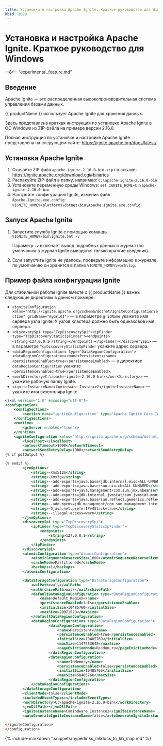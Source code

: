 ```yaml
---
title: Установка и настройка Apache Ignite. Краткое руководство для Windows
kbId: 2099
---
```


# Установка и настройка Apache Ignite. Краткое руководство для Windows

--8<-- "experimental_feature.md"

## Введение

Apache Ignite — это распределенная высокопроизводительная система управления базами данных.

{{ productName }} использует Apache Ignite для хранения данных.

Здесь представлена краткая инструкция по установке Apache Ignite в ОС Windows из ZIP-файла на примере версии 2.16.0.

Полная инструкция по установке и настройке Apache Ignite представлена на следующем сайте: <https://ignite.apache.org/docs/latest/>

## Установка Apache Ignite

1. Скачайте ZIP файл `apache-ignite-2.16.0-bin.zip` по ссылке: <https://ignite.apache.org/download.cgi#binaries>
2. Распакуйте ZIP-файл в папку, например: `C:\apache-ignite-2.16.0-bin`
3. Установите переменную среды Windows: `set IGNITE_HOME=C:\apache-ignite-2.16.0-bin`
4. Настройте конфигурацию Ignite, изменив файл `Apache.Ignite.exe.config`: `%IGNITE_HOME%\platforms\dotnet\bin\Apache.Ignite.exe.config`

## Запуск Apache Ignite

1. Запустите службу Ignite с помощью команды: `%IGNITE_HOME%\bin\ignite.bat -v`

    Параметр `-v` включает вывод подробных данных в журнал (по умолчанию в журнал Ignite выводятся только краткие сведения).

2. Если запустить Ignite не удалось, проверьте информацию в журнале, по умолчанию он хранится в папке `%IGNITE_HOME%\work\log`.

## Пример файла конфигурации Ignite

Для стабильной работы Ignite вместе с {{ productName }} важны следующие директивы в данном примере:

- `<igniteConfiguration xmlns="http://ignite.apache.org/schema/dotnet/IgniteConfigurationSection" gridName="myGrid1">` — в параметре `gridName` укажите имя сервера узла Ignite. У узлов кластера должно быть одинаковое имя сервера.
- `<discoverySpi type="TcpDiscoverySpi"><ipFinder type="TcpDiscoveryStaticIpFinder"><endpoints> <string>127.0.0.1</string></endpoints></ipFinder></discoverySpi>` — в параметре `TcpDiscoveryStaticIpFinder` укажите адрес сервера.
- `<dataRegionConfigurations type="DataRegionConfiguration"> <dataRegionConfiguration><name>Persistent</name><persistenceEnabled>true</persistenceEnabled>` — в директиве `dataRegionConfiguration` укажите `<persistenceEnabled>true</persistenceEnabled>`.
- `<workDirectory>C:\apache-ignite-2.16.0-bin\</workDirectory>>` — укажите рабочую папку Ignite.
- `<igniteInstanceName>Comindware_Instance2</igniteInstanceName>` — укажите имя экземпляра Ignite.

``` xml
<?xml version="1.0" encoding="utf-8"?>
<configuration>
    <configSections>
        <section name="igniteConfiguration" type="Apache.Ignite.Core.IgniteConfigurationSection, Apache.Ignite.Core" />
    </configSections>
    <runtime>
        <gcServer enabled="true"/>
    </runtime>
    <igniteConfiguration xmlns="http://ignite.apache.org/schema/dotnet/IgniteConfigurationSection" gridName="myGrid1">
        <localhost></localhost>
        <networkTimeout>1000</networkTimeout>
        <networkSendRetryDelay>1000</networkSendRetryDelay>
{% if pdfOutput %}
```

``` xml
{% endif %}
        <jvmOptions>
            <string>-Xms512m</string>
            <string>-Xmx3g</string>
            <string>--add-exports=java.base/jdk.internal.misc=ALL-UNNAMED</string>
            <string>--add-exports=java.base/sun.nio.ch=ALL-UNNAMED</string>
            <string>--add-exports=java.management/com.sun.jmx.mbeanserver=ALL-UNNAMED</string>
            <string>--add-exports=jdk.internal.jvmstat/sun.jvmstat.monitor=ALL-UNNAMED</string>
            <string>--add-exports=java.base/sun.reflect.generics.reflectiveObjects=ALL-UNNAMED</string>
            <string>--add-opens=jdk.management/com.sun.management.internal=ALL-UNNAMED</string>
            <string>-Djava.net.preferIPv4Stack=true</string>
            <string>--illegal-access=warn</string>
        </jvmOptions>
        <discoverySpi type="TcpDiscoverySpi">
            <ipFinder type="TcpDiscoveryStaticIpFinder">
                <endpoints>
                    <string>127.0.0.1</string>
                </endpoints>
            </ipFinder>
        </discoverySpi>
        <atomicConfiguration type="AtomicConfiguration">
            <atomicSequenceReserveSize>1000</atomicSequenceReserveSize>
            <cacheMode>Partitioned</cacheMode>
            <backups>1</backups>
        </atomicConfiguration>

        <dataStorageConfiguration type="DataStorageConfiguration">
            <walPath>wal\</walPath>
            <walArchivePath>wal\</walArchivePath>
            <defaultDataRegionConfiguration type="DataRegionConfiguration">
                <name>Default_Region</name>
                <persistenceEnabled>false</persistenceEnabled>
                <initialSize>10485760</initialSize>
                <maxSize>20971520</maxSize>
            </defaultDataRegionConfiguration>
            <dataRegionConfigurations type="DataRegionConfiguration">
                    <dataRegionConfiguration>
                        <name>Persistent</name>
                        <persistenceEnabled>true</persistenceEnabled>
                        <initialSize>10485760</initialSize>
                        <maxSize>1147483648</maxSize>
                        <pageEvictionMode>RandomLru</pageEvictionMode>
                    </dataRegionConfiguration>
                    <dataRegionConfiguration>
                        <name>InMemory</name>
                        <persistenceEnabled>false</persistenceEnabled>
                        <initialSize>10485760</initialSize>
                        <maxSize>50485760</maxSize>
                    </dataRegionConfiguration>
            </dataRegionConfigurations>
        </dataStorageConfiguration>
        <clientMode>false</clientMode>
        <includedEventTypes></includedEventTypes>
        <workDirectory>C:\apache-ignite-2.16.0-bin\</workDirectory>
        <jvmDllPath></jvmDllPath>
        <igniteInstanceName>Comindware_Instance2</igniteInstanceName>
        <autoGenerateIgniteInstanceName>false</autoGenerateIgniteInstanceName>

</igniteConfiguration>
</configuration>
```

{% include-markdown ".snippets/hyperlinks_mkdocs_to_kb_map.md" %}
